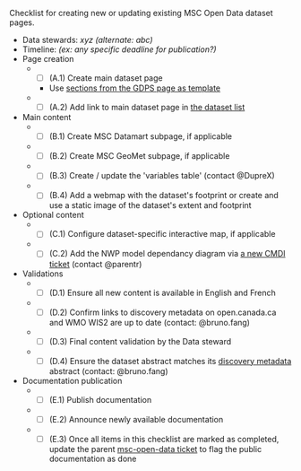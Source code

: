 Checklist for creating new or updating existing MSC Open Data dataset pages.

* Data stewards: _xyz (alternate: abc)_
* Timeline: _(ex: any specific deadline for publication?)_
* Page creation
  * * [ ] (A.1) Create main dataset page
    * Use [sections from the GDPS page as template](https://eccc-msc.github.io/open-data/msc-data/nwp_gdps/readme_gdps_en/)
  * * [ ] (A.2) Add link to main dataset page in [the dataset list](https://eccc-msc.github.io/open-data/msc-data/readme_en/)
* Main content
  * * [ ] (B.1) Create MSC Datamart subpage, if applicable
  * * [ ] (B.2) Create MSC GeoMet subpage, if applicable
  * * [ ] (B.3) Create / update the 'variables table' (contact @DupreX) 
  * * [ ] (B.4) Add a webmap with the dataset's footprint or create and use a static image of the dataset's extent and footprint
* Optional content
  * * [ ] (C.1) Configure dataset-specific interactive map, if applicable
  * * [ ] (C.2) Add the NWP model dependancy diagram via [a new CMDI ticket](https://gitlab.science.gc.ca/CMDI/dependencyGraphs) (contact @parentr)
* Validations
  * * [ ] (D.1) Ensure all new content is available in English and French
  * * [ ] (D.2) Confirm links to discovery metadata on open.canada.ca and WMO WIS2 are up to date (contact: @bruno.fang)
  * * [ ] (D.3) Final content validation by the Data steward
  * * [ ] (D.4) Ensure the dataset abstract matches its [discovery metadata](https://gccode.ssc-spc.gc.ca/ec-msc/discovery-metadata/) abstract (contact: @bruno.fang)
* Documentation publication
  * * [ ] (E.1) Publish documentation
  * * [ ] (E.2) Announce newly available documentation
  * * [ ] (E.3) Once all items in this checklist are marked as completed, update the parent [msc-open-data ticket](https://gccode.ssc-spc.gc.ca/ec-msc/msc-open-data/-/issues) to flag the public documentation as done
